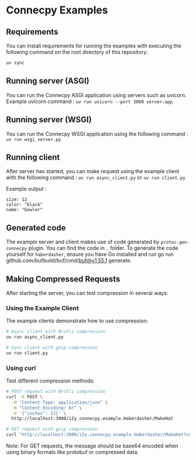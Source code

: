 # Connecpy Examples

## Requirements

You can install requirements for running the examples with executing the following command on the root directory of this repository:

```sh
uv sync
```

## Running server (ASGI)

You can run the Connecpy ASGI application using servers such as uvicorn.
Example uvicorn command : `uv run uvicorn --port 3000 server:app`

## Running server (WSGI)

You can run the Connecpy WSGI application using the following command :
`uv run wsgi_server.py`

## Running client

After server has started, you can make request using the example client with the following command :
`uv run async_client.py` or `uv run client.py`

Example output :

```
size: 12
color: "black"
name: "bowler"
```

## Generated code

The example server and client makes use of code generated by `protoc-gen-connecpy` plugin. You can find the code in `.` folder. To generate the code yourself for `haberdasher`,
ensure you have Go installed and run go run github.com/bufbuild/buf/cmd/buf@v1.55.1 generate.

## Making Compressed Requests

After starting the server, you can test compression in several ways:

### Using the Example Client

The example clients demonstrate how to use compression:

```sh
# Async client with Brotli compression
uv run async_client.py

# Sync client with gzip compression
uv run client.py
```

### Using curl

Test different compression methods:

```sh
# POST request with Brotli compression
curl -X POST \
  -H "Content-Type: application/json" \
  -H "Content-Encoding: br" \
  -d '{"inches": 12}' \
  http://localhost:3000/i2y.connecpy.example.Haberdasher/MakeHat

# GET request with gzip compression
curl "http://localhost:3000/i2y.connecpy.example.Haberdasher/MakeHat?compression=gzip&message=eyJpbmNoZXMiOjEyfQ==&base64=1"
```

Note: For GET requests, the message should be base64 encoded when using binary formats like protobuf or compressed data.

